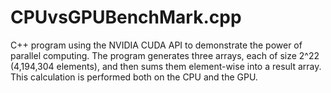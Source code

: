 # CPUvsGPUBenchMark.cpp
C++ program using the NVIDIA CUDA API to demonstrate the power of parallel computing. 
The program generates three arrays, each of size 2^22 (4,194,304 elements), and then sums them element-wise into a result array. 
This calculation is performed both on the CPU and the GPU.
